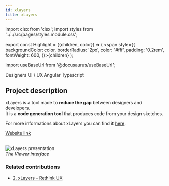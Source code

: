 ```yaml
---
id: xlayers
title: xLayers
---
```


import clsx from 'clsx';
import styles from '../../src/pages/styles.module.css';

export const Highlight = ({children, color}) => ( <span style={{
      backgroundColor: color,
      borderRadius: '2px',
      color: '#fff',
      padding: '0.2rem',
      fontWeight: 600,
    }}>{children}</span> );

import useBaseUrl from '@docusaurus/useBaseUrl';

<div className="marginBottom">
  <span className="badge badge--secondary marginRight">Designers</span>
  <span className="badge badge--secondary marginRight">UI / UX</span>
  <span className="badge badge--secondary marginRight">Angular</span>
  <span className="badge badge--secondary marginRight">Typescript</span>
</div>

## Project description

xLayers is a tool made to **reduce the gap** between designers and developers.  
It is a **code generation tool** that produces code from your design sketches.

For more informations about xLayers you can find it <a href="https://github.com/xlayers/xlayers"><Highlight color="#25c2a0">here</Highlight></a>.

<a href="https://xlayers.app/#/home"><Highlight color="#25c2a0">Website link</Highlight></a>

<div className="image-wrapper">
<br/>
<img
  alt="xLayers presentation"
  src="https://raw.githubusercontent.com/xlayers/xlayers/main/apps/xlayers/src/assets/xlayers-ui-1.png?raw=true"
/>
<br/>
<em>The Viewer interface</em>
</div>

### Related contributions

- <a href="/docs/contributions/xlayers395"><Highlight color="#25c2a0">2. xLayers - Rethink UX</Highlight></a>

